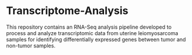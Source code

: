 # Transcriptome-Analysis
This repository contains an RNA-Seq analysis pipeline developed to process and analyze transcriptomic data from uterine leiomyosarcoma samples for identifying differentially expressed genes between tumor and non-tumor samples.
